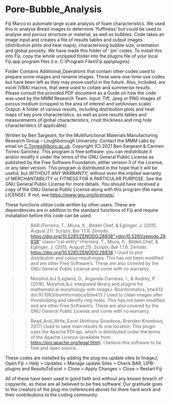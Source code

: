 # Pore-Bubble_Analysis
Fiji Marco to automate large scale analysis of foam characteristics.
We used this to analyse Bread images to determine 'fluffiness' but could be used to analyse and porous structure or material, as well as bubbles.
Code takes an image input and creates a file of results tables and output images (distribution plots and heat maps), characterising bubble size, orientation and global porosity.
We have made this folder of '.ijm' codes. To install this into Fiji, copy the whole unzipped folder into the plugins file of your local Fiji.app program files (i.e. C:\Program Files\Fiji.app\plugins)

Folder Contains Additional_Operations that contain other codes used to prepare some images and rename images. These were one-time-use codes but have been left as they may prove useful in the future.
Also, included, are excel (VBA) macros, that were used to collate and summerise results.
Please consult the provided PDF document as a Guide on how the code was used by the MMM Research Team.
Input: Tiff, Jpeg or PNG images of porous medium (cropped to the area of interest and set/known scale)
Output: A folder of various results, including distribution plots and heat maps of key pore characteristics, as well as pore
	results tables and measurements of global characteristics, crust thickness and ring hole characteristics (if applicable).

Written by Ben Sargeant, for the Multifunctional Materials Manufacturing Research Group – Loughborough University.
	Contact the MMM Labs by email on C.Torres@lboro.ac.uk.
Copyright (C) 2021 Ben Sargeant & Carmen Torres-Sanchez. This program is free software: you can redistribute it and/or modify
	it under the terms of the GNU General Public License as published by the Free Software Foundation, either version 3 of
	the License, or any later version. This program is distributed in the hope that it will be useful, but WITHOUT ANY WARRANTY;
	without even the implied warranty of MERCHANTABILITY or FITNESS FOR A PARTICULAR PURPOSE. See the GNU General Public
	License for more details. You should have received a copy of the GNU General Public License along with this program (file
	name LICENSE). If not, see <https://www.gnu.org/licenses/>.

These functions utilize code written by other users. These are dependencies are in addition to the standard functions of Fiji and
	require installation before this code can be used:
>> BAR (Ferreira, T., Miura, K., Bitdeli Chef, & Eglinger, J. (2015, August 21). Scripts: Bar 1.1.6. Zenodo.
	https://doi.org/10.5281/ZENODO.28838">doi:10.5281/zenodo.28838" class="csl-entry">Ferreira, T., Miura, K., Bitdeli Chef,
	& Eglinger, J. (2015, August 21). Scripts: Bar 1.1.6. Zenodo. https://doi.org/10.5281/ZENODO.28838 )
		Used to plot distribution and colour result maps.
		This has not been modified and are other Free Software’s. These are also covered by the GNU General Public License
		and come with no warranty. 
    
>> MorphoLibJ (Legland, D., Arganda-Carreras, I., & Andrey, P. (2016). MorphoLibJ: integrated library and plugins for mathematical
	morphology with ImageJ. Bioinformatics, btw413. doi:10.1093/bioinformatics/btw413 )
		Used to clean images after thresholding and identify ring holes.
		This has not been modified and are other Free Software’s. These are also covered by the GNU General Public License
		and come with no warranty. 
    
>> Read_And_Write_Excel (Anthony Sinadinos, Brenden Kromhout, 2017)
		Used to save main results to one location.
		This plugin uses the Apache POI api, which is distributed under the terms of the Apache Licence (available from
		https://poi.apache.org/legal.html). I believe this software to be free and open source.

These codes are installed by adding the plug-ins update sites to ImageJ; Open Fiji > Help > Updates > Manage update Sites
	> Check BAR, IJPB-plugins and ResultsToExcel > Close > Apply Changes > Close > Restart Fiji 

All of these have been used in good faith and without any known breach of copywrite, as these are all believed to be free software.
	Our gratitude goes to the creators of the plug-ins (referenced above) for there hard work and their contributions to the
	coding community.
